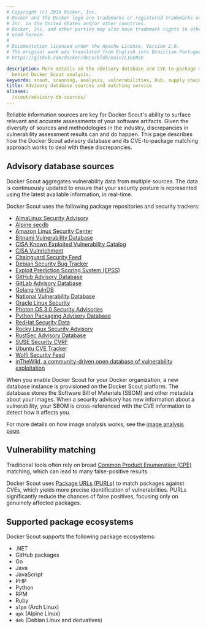 ```yaml
---
# Copyright (c) 2016 Docker, Inc.
# Docker and the Docker logo are trademarks or registered trademarks of Docker,
# Inc. in the United States and/or other countries.
# Docker, Inc. and other parties may also have trademark rights in other terms
# used herein.
#
# Documentation licensed under the Apache License, Version 2.0.
# The original work was translated from English into Brazilian Portuguese.
# https://github.com/docker/docs/blob/main/LICENSE

description: More details on the advisory database and CVE-to-package matching service
  behind Docker Scout analysis.
keywords: scout, scanning, analysis, vulnerabilities, Hub, supply chain, security, packages, repositories, ecosystem
title: Advisory database sources and matching service
aliases:
  /scout/advisory-db-sources/
---
```

Reliable information sources are key for Docker Scout's ability to
surface relevant and accurate assessments of your software artifacts.
Given the diversity of sources and methodologies in the industry,
discrepancies in vulnerability assessment results can and do happen.
This page describes how the Docker Scout advisory database
and its CVE-to-package matching approach works to deal with these discrepancies.

## Advisory database sources

Docker Scout aggregates vulnerability data from multiple sources.
The data is continuously updated to ensure that your security posture
is represented using the latest available information, in real-time.

Docker Scout uses the following package repositories and security trackers:

<!-- vale off -->

- [AlmaLinux Security Advisory](https://errata.almalinux.org/)
- [Alpine secdb](https://secdb.alpinelinux.org/)
- [Amazon Linux Security Center](https://alas.aws.amazon.com/)
- [Bitnami Vulnerability Database](https://github.com/bitnami/vulndb)
- [CISA Known Exploited Vulnerability Catalog](https://www.cisa.gov/known-exploited-vulnerabilities-catalog)
- [CISA Vulnrichment](https://github.com/cisagov/vulnrichment)
- [Chainguard Security Feed](https://packages.cgr.dev/chainguard/osv/all.json)
- [Debian Security Bug Tracker](https://security-tracker.debian.org/tracker/)
- [Exploit Prediction Scoring System (EPSS)](https://api.first.org/epss/)
- [GitHub Advisory Database](https://github.com/advisories/)
- [GitLab Advisory Database](https://gitlab.com/gitlab-org/advisories-community/)
- [Golang VulnDB](https://github.com/golang/vulndb)
- [National Vulnerability Database](https://nvd.nist.gov/)
- [Oracle Linux Security](https://linux.oracle.com/security/)
- [Photon OS 3.0 Security Advisories](https://github.com/vmware/photon/wiki/Security-Updates-3)
- [Python Packaging Advisory Database](https://github.com/pypa/advisory-database)
- [RedHat Security Data](https://www.redhat.com/security/data/metrics/)
- [Rocky Linux Security Advisory](https://errata.rockylinux.org/)
- [RustSec Advisory Database](https://github.com/rustsec/advisory-db)
- [SUSE Security CVRF](http://ftp.suse.com/pub/projects/security/cvrf/)
- [Ubuntu CVE Tracker](https://people.canonical.com/~ubuntu-security/cve/)
- [Wolfi Security Feed](https://packages.wolfi.dev/os/security.json)
- [inTheWild, a community-driven open database of vulnerability exploitation](https://github.com/gmatuz/inthewilddb)

<!-- vale on -->

When you enable Docker Scout for your Docker organization,
a new database instance is provisioned on the Docker Scout platform.
The database stores the Software Bill of Materials (SBOM) and other metadata about your images.
When a security advisory has new information about a vulnerability,
your SBOM is cross-referenced with the CVE information to detect how it affects you.

For more details on how image analysis works, see the [image analysis page](/manuals/scout/explore/analysis.md).

## Vulnerability matching

Traditional tools often rely on broad [Common Product Enumeration (CPE)](https://en.wikipedia.org/wiki/Common_Platform_Enumeration) matching,
which can lead to many false-positive results.

Docker Scout uses [Package URLs (PURLs)](https://github.com/package-url/purl-spec)
to match packages against CVEs, which yields more precise identification of vulnerabilities.
PURLs significantly reduce the chances of false positives, focusing only on genuinely affected packages.

## Supported package ecosystems

Docker Scout supports the following package ecosystems:

- .NET
- GitHub packages
- Go
- Java
- JavaScript
- PHP
- Python
- RPM
- Ruby
- `alpm` (Arch Linux)
- `apk` (Alpine Linux)
- `deb` (Debian Linux and derivatives)
